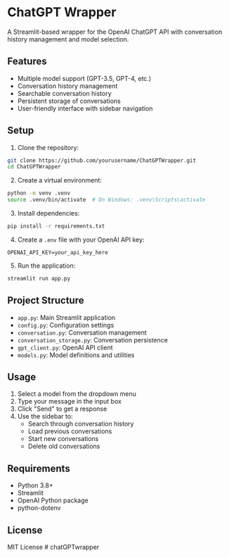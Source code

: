 # ChatGPT Wrapper

A Streamlit-based wrapper for the OpenAI ChatGPT API with conversation history management and model selection.

## Features

- Multiple model support (GPT-3.5, GPT-4, etc.)
- Conversation history management
- Searchable conversation history
- Persistent storage of conversations
- User-friendly interface with sidebar navigation

## Setup

1. Clone the repository:
```bash
git clone https://github.com/yourusername/ChatGPTWrapper.git
cd ChatGPTWrapper
```

2. Create a virtual environment:
```bash
python -m venv .venv
source .venv/bin/activate  # On Windows: .venv\Scripts\activate
```

3. Install dependencies:
```bash
pip install -r requirements.txt
```

4. Create a `.env` file with your OpenAI API key:
```plaintext
OPENAI_API_KEY=your_api_key_here
```

5. Run the application:
```bash
streamlit run app.py
```

## Project Structure

- `app.py`: Main Streamlit application
- `config.py`: Configuration settings
- `conversation.py`: Conversation management
- `conversation_storage.py`: Conversation persistence
- `gpt_client.py`: OpenAI API client
- `models.py`: Model definitions and utilities

## Usage

1. Select a model from the dropdown menu
2. Type your message in the input box
3. Click "Send" to get a response
4. Use the sidebar to:
   - Search through conversation history
   - Load previous conversations
   - Start new conversations
   - Delete old conversations

## Requirements

- Python 3.8+
- Streamlit
- OpenAI Python package
- python-dotenv

## License

MIT License # chatGPTwrapper
